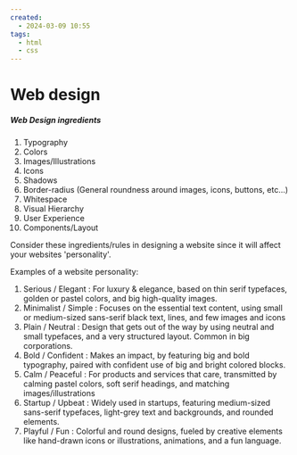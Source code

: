 ```yaml
---
created:
  - 2024-03-09 10:55
tags:
  - html
  - css
---
```

# Web design

##### Web Design ingredients
1. Typography
2. Colors
3. Images/Illustrations
4. Icons
5. Shadows
6. Border-radius (General roundness around images, icons, buttons, etc...)
7. Whitespace
8. Visual Hierarchy
9. User Experience
10. Components/Layout

Consider these ingredients/rules in designing a website since it will affect your websites 'personality'.

Examples of a website personality:
1. Serious / Elegant : For luxury & elegance, based on thin serif typefaces, golden or pastel colors, and big high-quality images.
2. Minimalist / Simple : Focuses on the essential text content, using small or medium-sized sans-serif black text, lines, and few images and icons
3. Plain / Neutral : Design that gets out of the way by using neutral and small typefaces, and a very structured layout.  Common in big corporations.
4. Bold / Confident : Makes an impact, by featuring big and bold typography, paired with confident use of big and bright colored blocks.
5. Calm / Peaceful : For products and services that care, transmitted by calming pastel colors, soft serif headings, and matching images/illustrations
6. Startup / Upbeat : Widely used in startups, featuring medium-sized sans-serif typefaces, light-grey text and backgrounds, and rounded elements.
7. Playful / Fun : Colorful and round designs, fueled by creative elements like hand-drawn icons or illustrations, animations, and a fun language.